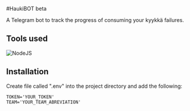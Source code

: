 #HaukiBOT beta

A Telegram bot to track the progress of consuming your kyykkä failures.

## Tools used

![NodeJS](https://img.shields.io/badge/Node.js-43853D?style=for-the-badge&logo=node.js&logoColor=white)

## Installation

Create file called ".env" into the project directory and add the following:

```
TOKEN='YOUR_TOKEN'
TEAM='YOUR_TEAM_ABREVIATION'
```

